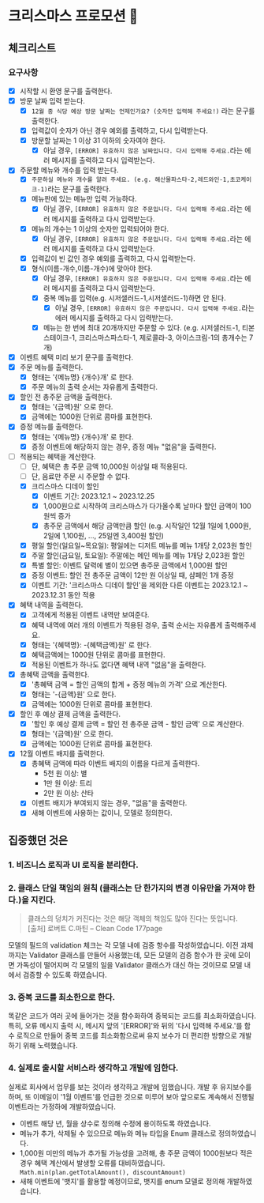 # 크리스마스 프로모션 🎄

## 체크리스트

### 요구사항

- [x] 시작할 시 환영 문구를 출력한다.
- [x] 방문 날짜 입력 받는다.
    - [x] `12월 중 식당 예상 방문 날짜는 언제인가요? (숫자만 입력해 주세요!)` 라는 문구를 출력한다.
    - [x] 입력값이 숫자가 아닌 경우 예외를 출력하고, 다시 입력받는다.
    - [x] 방문할 날짜는 1 이상 31 이하의 숫자여야 한다.
        - [x] 아닐 경우, `[ERROR] 유효하지 않은 날짜입니다. 다시 입력해 주세요.`라는 에러 메시지를 출력하고 다시 입력받는다.
- [x] 주문할 메뉴와 개수를 입력 받는다.
    - [x] `주문하실 메뉴와 개수를 알려 주세요. (e.g. 해산물파스타-2,레드와인-1,초코케이크-1)`라는 문구를 출력한다.
    - [x] 메뉴판에 있는 메뉴만 입력 가능하다.
        - [x] 아닐 경우, `[ERROR] 유효하지 않은 주문입니다. 다시 입력해 주세요.`라는 에러 메시지를 출력하고 다시 입력받는다.
    - [x] 메뉴의 개수는 1 이상의 숫자만 입력되어야 한다.
        - [x] 아닐 경우, `[ERROR] 유효하지 않은 주문입니다. 다시 입력해 주세요.`라는 에러 메시지를 출력하고 다시 입력받는다.
    - [x] 입력값이 빈 값인 경우 예외를 출력하고, 다시 입력받는다.
    - [x] 형식(이름-개수,이름-개수)에 맞아야 한다.
        - [x] 아닐 경우, `[ERROR] 유효하지 않은 주문입니다. 다시 입력해 주세요.`라는 에러 메시지를 출력하고 다시 입력받는다.
        - [x] 중복 메뉴를 입력(e.g. 시저샐러드-1,시저샐러드-1)하면 안 된다.
            - [x] 아닐 경우, `[ERROR] 유효하지 않은 주문입니다. 다시 입력해 주세요.`라는 에러 메시지를 출력하고 다시 입력받는다.
        - [x] 메뉴는 한 번에 최대 20개까지만 주문할 수 있다. (e.g. 시저샐러드-1, 티본스테이크-1, 크리스마스파스타-1, 제로콜라-3, 아이스크림-1의 총개수는 7개)
- [x] 이벤트 혜택 미리 보기 문구를 출력한다.
- [x] 주문 메뉴를 출력한다.
    - [x] 형태는 '{메뉴명} {개수}개' 로 한다.
    - [x] 주문 메뉴의 출력 순서는 자유롭게 출력한다.
- [x] 할인 전 총주문 금액을 출력한다.
    - [x] 형태는 '{금액}원' 으로 한다.
    - [x] 금액에는 1000원 단위로 콤마를 표현한다.
- [x] 증정 메뉴를 출력한다.
    - [x] 형태는 '{메뉴명} {개수}개' 로 한다.
    - [x] 증정 이벤트에 해당하지 않는 경우, 증정 메뉴 "없음"을 출력한다.
- [ ] 적용되는 혜택을 계산한다.
    - [ ] 단, 혜택은 총 주문 금액 10,000원 이상일 때 적용된다.
    - [ ] 단, 음료만 주문 시 주문할 수 없다.
    - [x] 크리스마스 디데이 할인
        - [x] 이벤트 기간: 2023.12.1 ~ 2023.12.25
        - [x] 1,000원으로 시작하여 크리스마스가 다가올수록 날마다 할인 금액이 100원씩 증가
        - [x] 총주문 금액에서 해당 금액만큼 할인 (e.g. 시작일인 12월 1일에 1,000원, 2일에 1,100원, ..., 25일엔 3,400원 할인)
    - [x] 평일 할인(일요일~목요일): 평일에는 디저트 메뉴를 메뉴 1개당 2,023원 할인
    - [x] 주말 할인(금요일, 토요일): 주말에는 메인 메뉴를 메뉴 1개당 2,023원 할인
    - [x] 특별 할인: 이벤트 달력에 별이 있으면 총주문 금액에서 1,000원 할인
    - [x] 증정 이벤트: 할인 전 총주문 금액이 12만 원 이상일 때, 샴페인 1개 증정
    - [x] 이벤트 기간: '크리스마스 디데이 할인'을 제외한 다른 이벤트는 2023.12.1 ~ 2023.12.31 동안 적용
- [x] 혜택 내역을 출력한다.
    - [x] 고객에게 적용된 이벤트 내역만 보여준다.
    - [x] 혜택 내역에 여러 개의 이벤트가 적용된 경우, 출력 순서는 자유롭게 출력해주세요.
    - [x] 형태는 '{혜택명}: -{혜택금액}원' 로 한다.
    - [x] 혜택금액에는 1000원 단위로 콤마를 표현한다.
    - [x] 적용된 이벤트가 하나도 없다면 혜택 내역 "없음"을 출력한다.
- [x] 총혜택 금액을 출력한다.
    - [x] '총혜택 금액 = 할인 금액의 합계 + 증정 메뉴의 가격' 으로 계산한다.
    - [x] 형태는 '-{금액}원' 으로 한다.
    - [x] 금액에는 1000원 단위로 콤마를 표현한다.
- [x] 할인 후 예상 결제 금액을 출력한다.
    - [x] '할인 후 예상 결제 금액 = 할인 전 총주문 금액 - 할인 금액' 으로 계산한다.
    - [x] 형태는 '{금액}원' 으로 한다.
    - [x] 금액에는 1000원 단위로 콤마를 표현한다.
- [x] 12월 이벤트 배지를 출력한다.
    - [x] 총혜택 금액에 따라 이벤트 배지의 이름을 다르게 출력한다.
        - 5천 원 이상: 별
        - 1만 원 이상: 트리
        - 2만 원 이상: 산타
    - [x] 이벤트 배지가 부여되지 않는 경우, "없음"을 출력한다.
    - [x] 새해 이벤트에 사용하는 값이니, 모델로 정의한다.

## 집중했던 것은

### 1. 비즈니스 로직과 UI 로직을 분리한다.

### 2. 클래스 단일 책임의 원칙 (클래스는 단 한가지의 변경 이유만을 가져야 한다.)을 지킨다.

> 클래스의 덩치가 커진다는 것은 해당 객체의 책임도 많아 진다는 뜻입니다.<br>
[출처] 로버트 C.마틴 – Clean Code 177page

모델의 필드의 validation 체크는 각 모델 내에 검증 항수를 작성하였습니다.
이전 과제까지는 Validator 클래스를 만들어 사용했는데, 모든 모델의 검증 함수가 한 곳에 모이면 가독성이 떨어지며 각 모델의 일을 Validator 클래스가 대신 하는 것이므로 모델 내에서 검증할 수 있도록 하였습니다.


### 3. 중복 코드를 최소한으로 한다.
똑같은 코드가 여러 곳에 들어가는 것을 함수화하여 중복되는 코드를 최소화하였습니다.
특히, 오류 메시지 출력 시, 메시지 앞의 '[ERROR]'와 뒤의 '다시 입력해 주세요.'를 함수 로직으로 만들어 중복 코드를 최소화함으로써 
유지 보수가 더 편리한 방향으로 개발하기 위해 노력했습니다.

### 4. 실제로 출시할 서비스라 생각하고 개발에 임한다.
실제로 회사에서 업무를 보는 것이라 생각하고 개발에 임했습니다.
개발 후 유지보수를 하며, 또 이메일이 '1월 이벤트'를 언급한 것으로 미루어 보아
앞으로도 계속해서 진행될 이벤트라는 가정하에 개발하였습니다.
- 이벤트 해당 년, 월을 상수로 정의해 수정에 용이하도록 하였습니다.
- 메뉴가 추가, 삭제될 수 있으므로 메뉴와 메뉴 타입을 Enum 클래스로 정의하였습니다.
- 1,000원 미만의 메뉴가 추가될 가능성을 고려해, 총 주문 금액이 1000원보다 적은 경우 혜택 계산에서 발생할 오류를 대비하였습니다. `Math.min(plan.getTotalAmount(), discountAmount)`
- 새해 이벤트에 '뱃지'를 활용할 예정이므로, 뱃지를 enum 모델로 정의해 개발하였습니다.